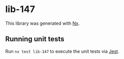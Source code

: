 # lib-147

This library was generated with [Nx](https://nx.dev).

## Running unit tests

Run `nx test lib-147` to execute the unit tests via [Jest](https://jestjs.io).
